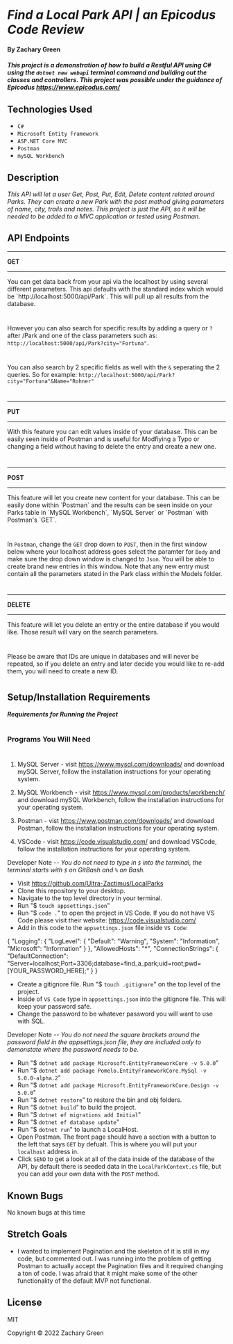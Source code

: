 # _Find a Local Park API | an Epicodus Code Review_

#### By Zachary Green

#### _This project is a demonstration of how to build a Restful API using C# using the `dotnet new webapi` terminal command and building out the classes and controllers. This project was possible under the guidance of Epicodus https://www.epicodus.com/_

## Technologies Used

* `C#`
* `Microsoft Entity Framework`
* `ASP.NET Core MVC`
* `Postman`
* `mySQL Workbench`

## Description

_This API will let a user Get, Post, Put, Edit, Delete content related around Parks. They can create a new Park with the post method giving parameters of name, city, trails and notes. This project is just the API, so it will be needed to be added to a MVC application or tested using Postman._

## API Endpoints
<hr>
<strong>GET</strong>
<hr>
 You can get data back from your api via the localhost by using several different parameters. This api defaults with the standard index which would be `http://localhost:5000/api/Park`. This will pull up all results from the database.

 #
 However you can also search for specific results by adding a query or `?` after /Park and one of the class parameters such as: `http://localhost:5000/api/Park?city="Fortuna"`.

 #
 You can also search by 2 specific fields as well with the `&` seperating the 2 queries. So for example: `http://localhost:5000/api/Park?city="Fortuna"&Name="Rohner"`

#
<hr>
<strong>PUT</strong>
<hr>
With this feature you can edit values inside of your database. This can be easily seen inside of Postman and is useful for Modfiying a Typo or changing a field without having to delete the entry and create a new one. 

#
<hr>
<strong>POST</strong>
<hr>
This feature will let you create new content for your database. This can be easily done within `Postman` and the results can be seen inside on your Parks table in `MySQL Workbench`, `MySQL Server` or `Postman` with Postman's `GET`.

#
In `Postman`, change the `GET` drop down to `POST`, then in the first window below where your localhost address goes select the paramter for `Body` and make sure the drop down window is changed to `Json`. You will be able to create brand new entries in this window. Note that any new entry must contain all the parameters stated in the Park class within the Models folder.

#
<hr>
<strong>DELETE</strong>
<hr>
This feature will let you delete an entry or the entire database if you would like. Those result will vary on the search parameters.

#

Please be aware that IDs are unique in databases and will never be repeated, so if you delete an entry and later decide you would like to re-add them, you will need to create a new ID.

#


## Setup/Installation Requirements

<strong><em>Requirements for Running the Project</em></strong>
#

### Programs You Will Need
#

1. MySQL Server - visit https://www.mysql.com/downloads/ and download mySQL Server, follow the installation instructions for your operating system.

2. MySQL Workbench - visit https://www.mysql.com/products/workbench/ and download mySQL Workbench, follow the installation instructions for your operating system.

3. Postman - vist https://www.postman.com/downloads/ and download Postman, follow the installation instructions for your operating system.

4. VSCode - visit https://code.visualstudio.com/ and download VSCode, follow the installation instructions for your operating system.

Developer Note -- <em>You do not need to type in `$` into the terminal, the terminal starts with `$` on GitBash and `%` on Bash.</em>

* Visit https://github.com/Ultra-Zactimus/LocalParks
* Clone this repository to your desktop.
* Navigate to the top level directory in your terminal.
* Run "$ `touch appsettings.json`"
* Run "$ `code .`" to open the project in VS Code. If you do not have VS Code please visit their website: https://code.visualstudio.com/
* Add in this code to the `appsettings.json` file inside `VS Code`:

{
  "Logging": {
    "LogLevel": {
      "Default": "Warning",
      "System": "Information",
      "Microsoft": "Information"
    }
  },
  "AllowedHosts": "*",
  "ConnectionStrings": {
    "DefaultConnection": "Server=localhost;Port=3306;database=find_a_park;uid=root;pwd=[YOUR_PASSWORD_HERE];"
  }
}

* Create a gitignore file. Run "$ `touch .gitignore`" on the top level of the project.
* Inside of `VS Code` type in `appsettings.json` into the gitignore file. This will keep your password safe.
* Change the password to be whatever password you will want to use with SQL.


Developer Note -- <em>You do not need the square brackets around the password field in the appsettings.json file, they are included only to demonstate where the password needs to be.</em>

* Run "$ `dotnet add package Microsoft.EntityFrameworkCore -v 5.0.0`"
* Run "$ `dotnet add package Pomelo.EntityFrameworkCore.MySql -v 5.0.0-alpha.2`"
* Run "$ `dotnet add package Microsoft.EntityFrameworkCore.Design -v 5.0.0`"
* Run "$ `dotnet restore`" to restore the bin and obj folders.
* Run "$ `dotnet build`" to build the project.
* Run "$ `dotnet ef migrations add Initial`"
* Run "$ `dotnet ef database update`"
* Run "$ `dotnet run`" to launch a LocalHost.
* Open Postman. The front page should have a section with a button to the left that says `GET` by defualt. This is where you will put your `localhost` address in.
* Click `SEND` to get a look at all of the data inside of the database of the API, by default there is seeded data in the `LocalParkContext.cs` file, but you can add your own data with the `POST` method.


## Known Bugs

No known bugs at this time

## Stretch Goals

* I wanted to implement Pagination and the skeleton of it is still in my code, but commented out. I was running into the problem of getting Postman to actually accept the Pagination files and it required changing a ton of code. I was afraid that it might make some of the other functionality of the default MVP not functional.

## License

MIT

Copyright © 2022 Zachary Green